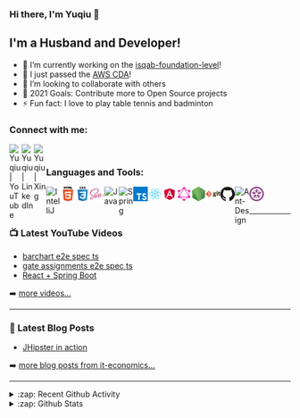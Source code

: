 ### Hi there, I'm Yuqiu 👋

## I'm a Husband and Developer!

<!--- 🌱 I’m currently learning everything 🤣-->
- 🔭 I’m currently working on the [isqab-foundation-level][isqab-foundation-level]!
- 💪 I just passed the [AWS CDA][aws-cda]!
- 👯 I’m looking to collaborate with others
- 🥅 2021 Goals: Contribute more to Open Source projects
- ⚡ Fun fact: I love to play table tennis and badminton

### Connect with me:
  
[<img align="left" alt="Yuqiu | YouTube" width="22px" src="https://cdn.jsdelivr.net/npm/simple-icons@v3/icons/youtube.svg" />][youtube]
[<img align="left" alt="Yuqiu | LinkedIn" width="22px" src="https://cdn.jsdelivr.net/npm/simple-icons@v3/icons/linkedin.svg" />][linkedin]
[<img align="left" alt="Yuqiu | Xing" width="22px" src="https://cdn.jsdelivr.net/npm/simple-icons@v3/icons/xing.svg" />][xing]

<br />

### Languages and Tools:

<img align="left" alt="IntelliJ" width="26px" src="https://cdn.jsdelivr.net/npm/simple-icons@3.7.0/icons/intellijidea.svg" />
<img align="left" alt="HTML5" width="26px" src="https://raw.githubusercontent.com/github/explore/80688e429a7d4ef2fca1e82350fe8e3517d3494d/topics/html/html.png" />
<img align="left" alt="CSS3" width="26px" src="https://raw.githubusercontent.com/github/explore/80688e429a7d4ef2fca1e82350fe8e3517d3494d/topics/css/css.png" />
<img align="left" alt="Sass" width="26px" src="https://raw.githubusercontent.com/github/explore/80688e429a7d4ef2fca1e82350fe8e3517d3494d/topics/sass/sass.png" />
<img align="left" alt="Java" width="26px" src="https://cdn.jsdelivr.net/npm/simple-icons@3.7.0/icons/java.svg" />
<img align="left" alt="Spring" width="26px" src="https://cdn.jsdelivr.net/npm/simple-icons@3.7.0/icons/spring.svg" />
<img align="left" alt="TypeScript" width="26px" src="https://raw.githubusercontent.com/github/explore/80688e429a7d4ef2fca1e82350fe8e3517d3494d/topics/typescript/typescript.png" />
<img align="left" alt="React" width="26px" src="https://raw.githubusercontent.com/github/explore/80688e429a7d4ef2fca1e82350fe8e3517d3494d/topics/react/react.png" />
<img align="left" alt="Angular" width="26px" src="https://raw.githubusercontent.com/github/explore/80688e429a7d4ef2fca1e82350fe8e3517d3494d/topics/angular/angular.png" />
<img align="left" alt="GraphQL" width="26px" src="https://raw.githubusercontent.com/github/explore/80688e429a7d4ef2fca1e82350fe8e3517d3494d/topics/graphql/graphql.png" />
<img align="left" alt="Node.js" width="26px" src="https://raw.githubusercontent.com/github/explore/80688e429a7d4ef2fca1e82350fe8e3517d3494d/topics/nodejs/nodejs.png" />
<img align="left" alt="Git" width="26px" src="https://raw.githubusercontent.com/github/explore/80688e429a7d4ef2fca1e82350fe8e3517d3494d/topics/git/git.png" />
<img align="left" alt="GitHub" width="26px" src="https://raw.githubusercontent.com/github/explore/78df643247d429f6cc873026c0622819ad797942/topics/github/github.png" />
<img align="left" alt="Ant-Design" width="26px" src="https://github.com/jalbertsr/logo-badge-images/blob/master/img/rsz_ant-design.png?raw=true" />
<img align="left" alt="Jasmine" width="26px" src="https://github.com/Iggy-Codes/logo-images/blob/master/logos/jasmine.png?raw=true" />

<br />
<br />

---

### 📺 Latest YouTube Videos

<!-- YOUTUBE:START -->
- [barchart e2e spec ts](https://www.youtube.com/watch?v=wXQk33RPQ1w)
- [gate assignments e2e spec ts](https://www.youtube.com/watch?v=gRv1o3m5lR0)
- [React + Spring Boot](https://www.youtube.com/watch?v=JWPPF-FNgq4)
<!-- YOUTUBE:END -->

➡️ [more videos...](https://youtube.com/channel/UCTfa5NSGeVLmcHYPRu9qh_g)

---

### 📕 Latest Blog Posts
<!-- BLOG-POST-LIST:START -->
<!-- BLOG-POST-LIST:END -->
- [JHipster in action](https://geyuqiu.github.io/jhipster-in-action/)

➡️ [more blog posts from it-economics...](https://www.it-economics.de/en)

---

<details>
  <summary>:zap: Recent Github Activity</summary>
  
<!--START_SECTION:activity-->
1. ❗️ Opened issue [#30](https://github.com/ZouYouShun/ngx-hm-carousel/issues/30) in [ZouYouShun/ngx-hm-carousel](https://github.com/ZouYouShun/ngx-hm-carousel)
2. 🗣 Commented on [#41](https://github.com/geyuqiu/SfoGateAssignmentProblem/issues/41) in [geyuqiu/SfoGateAssignmentProblem](https://github.com/geyuqiu/SfoGateAssignmentProblem)
3. ❗️ Closed issue [#4](https://github.com/geyuqiu/SfoGateAssignmentProblem/issues/4) in [geyuqiu/SfoGateAssignmentProblem](https://github.com/geyuqiu/SfoGateAssignmentProblem)
4. 💪 Opened PR [#42](https://github.com/geyuqiu/SfoGateAssignmentProblem/pull/42) in [geyuqiu/SfoGateAssignmentProblem](https://github.com/geyuqiu/SfoGateAssignmentProblem)
5. 🎉 Merged PR [#42](https://github.com/geyuqiu/SfoGateAssignmentProblem/pull/42) in [geyuqiu/SfoGateAssignmentProblem](https://github.com/geyuqiu/SfoGateAssignmentProblem)
<!--END_SECTION:activity-->

</details>

<details>
  <summary>:zap: Github Stats</summary>

  <img align="left" alt="Yuqiu's Github Stats" src="https://github-readme-stats.codestackr.vercel.app/api?username=geyuqiu&show_icons=true&hide_border=true" />

</details>

[isqab-foundation-level]: https://www.isaqb.org/documents/
[java-oca-8]: https://education.oracle.com/java-se-8-programmer-i/pexam_1Z0-808
[aws-cda]: https://aws.amazon.com/certification/certification-prep/?nc1=h_ls
[youtube]: https://youtube.com/channel/UCTfa5NSGeVLmcHYPRu9qh_g
[linkedin]: https://linkedin.com/in/yuqiu-ge-06a808b4/
[xing]: https://www.xing.com/profile/Yuqiu_Ge2
[webdevplaylist]: https://www.youtube.com/playlist?list=PLkwxH9e_vrAJ0WbEsFA9W3I1W-g_BTsbt
[jsplaylist]: https://www.youtube.com/playlist?list=PLkwxH9e_vrALRJKu7wfXby3MKeflhTu6B
[cssplaylist]: https://www.youtube.com/playlist?list=PLkwxH9e_vrALSdvZuEh6gqQdmDoDIoqz4
[reactplaylist]: https://www.youtube.com/playlist?list=PLkwxH9e_vrAK4TdffpxKY3QGyHCpxFcQ0
